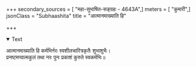 +++
secondary_sources = [ "महा-सुभाषित-सङ्ग्रहः - 4643A",]
meters = [ "कुमारी",]
jsonClass = "Subhaashita"
title = "आत्मानमाख्याति हि"

+++

<details open><summary>Text</summary>

आत्मानमाख्याति हि कर्मभिर्नरः स्वशीलचारित्रकृतैः शुभाशुभैः।  
प्रनष्टमप्यात्मकुलं तथा नरः पुनः प्रकाशं कुरुते स्वकर्मभिः॥
</details>
